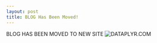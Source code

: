 ```yaml
---
layout: post
title: BLOG Has Been Moved!
---
```


BLOG HAS BEEN MOVED TO NEW SITE ![DATAPLYR.COM](https://www.dataplyr.com)


